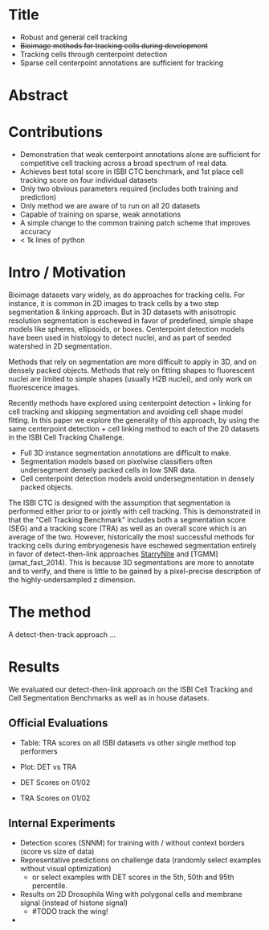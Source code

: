 # Title

- Robust and general cell tracking
- ~~Bioimage methods for tracking cells during development~~
- Tracking cells through centerpoint detection
- Sparse cell centerpoint annotations are sufficient for tracking

# Abstract


# Contributions

- Demonstration that weak centerpoint annotations alone are sufficient for
  competitive cell tracking across a broad spectrum of real data.
- Achieves best total score in ISBI CTC benchmark, and 1st place cell tracking
  score on four individual datasets
- Only two obvious parameters required (includes both training and prediction)
- Only method we are aware of to run on all 20 datasets
- Capable of training on sparse, weak annotations
- A simple change to the common training patch scheme that improves accuracy
- < 1k lines of python

# Intro / Motivation

Bioimage datasets vary widely, as do approaches for tracking cells.
For instance, it is common in 2D images to track cells by a two step segmentation & linking approach.
But in 3D datasets with anisotropic resolution segmentation is eschewed in favor of predefined, simple
shape models like spheres, ellipsoids, or boxes.
Centerpoint detection models have been used in histology to detect nuclei,
and as part of seeded watershed in 2D segmentation.

Methods that rely on segmentation are more difficult to apply in 3D, and on densely packed objects.
Methods that rely on fitting shapes to fluorescent nuclei are limited to simple shapes (usually H2B nuclei),
and only work on fluorescence images.

Recently methods have explored using centerpoint detection + linking for cell tracking
and skipping segmentation and avoiding cell shape model fitting.
In this paper we explore the generality of this approach, by using the same centerpoint detection +
cell linking method to each of the 20 datasets in the ISBI Cell Tracking Challenge.





- Full 3D instance segmentation annotations are difficult to make.
- Segmentation models based on pixelwise classifiers often undersegment
  densely packed cells in low SNR data.
- Cell centerpoint detection models avoid undersegmentation in densely packed
  objects.

The ISBI CTC is designed with the assumption that segmentation is performed 
either prior to or jointly with cell tracking. This is demonstrated in that the 
"Cell Tracking Benchmark" includes both a segmentation score (SEG) and a
 tracking score (TRA) as well as an overall score which is an average of the
 two. However, historically the most successful methods for tracking cells
 during embryogenesis have eschewed segmentation entirely in favor of
 detect-then-link approaches [StarryNite](bao_automated_2006) and [TGMM]
 (amat_fast_2014). This is because 3D segmentations are more to annotate and
 to verify, and there is little to be gained by a pixel-precise description
 of the highly-undersampled z dimension.

# The method

A detect-then-track approach ...

# Results

We evaluated our detect-then-link approach on the ISBI Cell Tracking and Cell
Segmentation Benchmarks as well as in house datasets.

## Official Evaluations

- Table: TRA scores on all ISBI datasets vs other single method top performers
- Plot: DET vs TRA


- DET Scores on 01/02
- TRA Scores on 01/02

## Internal Experiments

- Detection scores (SNNM) for training with / without context borders (score vs size of data)
- Representative predictions on challenge data (randomly select examples without visual optimization)
  - or select examples with DET scores in the 5th, 50th and 95th percentile.
- Results on 2D Drosophila Wing with polygonal cells and membrane signal (instead of histone signal)
  + #TODO track the wing!
- 





